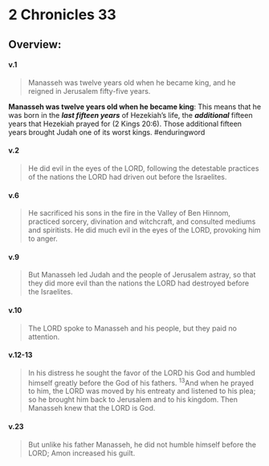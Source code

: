 # 2 Chronicles 33

## Overview:


#### v.1
>Manasseh was twelve years old when he became king, and he reigned in Jerusalem fifty-five years.

**Manasseh was twelve years old when he became king**: This means that he was born in the **_last fifteen years_** of Hezekiah’s life, the **_additional_** fifteen years that Hezekiah prayed for (2 Kings 20:6). Those additional fifteen years brought Judah one of its worst kings.
#enduringword 

#### v.2
>He did evil in the eyes of the LORD, following the detestable practices of the nations the LORD had driven out before the Israelites.

#### v.6
>He sacrificed his sons in the fire in the Valley of Ben Hinnom, practiced sorcery, divination and witchcraft, and consulted mediums and spiritists. He did much evil in the eyes of the LORD, provoking him to anger.

#### v.9
>But Manasseh led Judah and the people of Jerusalem astray, so that they did more evil than the nations the LORD had destroyed before the Israelites.

#### v.10
>The LORD spoke to Manasseh and his people, but they paid no attention.

#### v.12-13
>In his distress he sought the favor of the LORD his God and humbled himself greatly before the God of his fathers. <sup>13</sup>And when he prayed to him, the LORD was moved by his entreaty and listened to his plea; so he brought him back to Jerusalem and to his kingdom. Then Manasseh knew that the LORD is God.

#### v.23
>But unlike his father Manasseh, he did not humble himself before the LORD; Amon increased his guilt.



